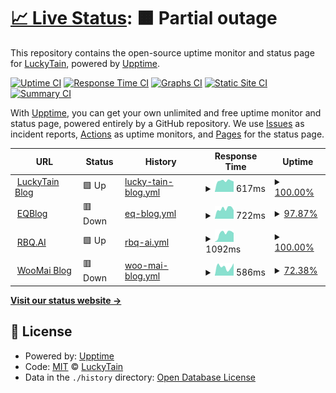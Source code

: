 # [📈 Live Status](https://status.luckytain.com): <!--live status--> **🟧 Partial outage**

This repository contains the open-source uptime monitor and status page for [LuckyTain](blog.luckytain.com), powered by [Upptime](https://github.com/upptime/upptime).

[![Uptime CI](https://github.com/LuckyTain/uptimemonitor/workflows/Uptime%20CI/badge.svg)](https://github.com/LuckyTain/uptimemonitor/actions?query=workflow%3A%22Uptime+CI%22)
[![Response Time CI](https://github.com/LuckyTain/uptimemonitor/workflows/Response%20Time%20CI/badge.svg)](https://github.com/LuckyTain/uptimemonitor/actions?query=workflow%3A%22Response+Time+CI%22)
[![Graphs CI](https://github.com/LuckyTain/uptimemonitor/workflows/Graphs%20CI/badge.svg)](https://github.com/LuckyTain/uptimemonitor/actions?query=workflow%3A%22Graphs+CI%22)
[![Static Site CI](https://github.com/LuckyTain/uptimemonitor/workflows/Static%20Site%20CI/badge.svg)](https://github.com/LuckyTain/uptimemonitor/actions?query=workflow%3A%22Static+Site+CI%22)
[![Summary CI](https://github.com/LuckyTain/uptimemonitor/workflows/Summary%20CI/badge.svg)](https://github.com/LuckyTain/uptimemonitor/actions?query=workflow%3A%22Summary+CI%22)

With [Upptime](https://upptime.js.org), you can get your own unlimited and free uptime monitor and status page, powered entirely by a GitHub repository. We use [Issues](https://github.com/LuckyTain/uptimemonitor/issues) as incident reports, [Actions](https://github.com/LuckyTain/uptimemonitor/actions) as uptime monitors, and [Pages](https://status.luckytain.com) for the status page.

<!--start: status pages-->
<!-- This summary is generated by Upptime (https://github.com/upptime/upptime) -->
<!-- Do not edit this manually, your changes will be overwritten -->
<!-- prettier-ignore -->
| URL | Status | History | Response Time | Uptime |
| --- | ------ | ------- | ------------- | ------ |
| <img alt="" src="https://favicons.githubusercontent.com/blog.luckytain.com" height="13"> [LuckyTain Blog](https://blog.luckytain.com) | 🟩 Up | [lucky-tain-blog.yml](https://github.com/LuckyTain/uptimemonitor/commits/HEAD/history/lucky-tain-blog.yml) | <details><summary><img alt="Response time graph" src="./graphs/lucky-tain-blog/response-time-week.png" height="20"> 617ms</summary><br><a href="https://status.luckytain.com/history/lucky-tain-blog"><img alt="Response time 791" src="https://img.shields.io/endpoint?url=https%3A%2F%2Fraw.githubusercontent.com%2FLuckyTain%2Fuptimemonitor%2FHEAD%2Fapi%2Flucky-tain-blog%2Fresponse-time.json"></a><br><a href="https://status.luckytain.com/history/lucky-tain-blog"><img alt="24-hour response time 602" src="https://img.shields.io/endpoint?url=https%3A%2F%2Fraw.githubusercontent.com%2FLuckyTain%2Fuptimemonitor%2FHEAD%2Fapi%2Flucky-tain-blog%2Fresponse-time-day.json"></a><br><a href="https://status.luckytain.com/history/lucky-tain-blog"><img alt="7-day response time 617" src="https://img.shields.io/endpoint?url=https%3A%2F%2Fraw.githubusercontent.com%2FLuckyTain%2Fuptimemonitor%2FHEAD%2Fapi%2Flucky-tain-blog%2Fresponse-time-week.json"></a><br><a href="https://status.luckytain.com/history/lucky-tain-blog"><img alt="30-day response time 613" src="https://img.shields.io/endpoint?url=https%3A%2F%2Fraw.githubusercontent.com%2FLuckyTain%2Fuptimemonitor%2FHEAD%2Fapi%2Flucky-tain-blog%2Fresponse-time-month.json"></a><br><a href="https://status.luckytain.com/history/lucky-tain-blog"><img alt="1-year response time 791" src="https://img.shields.io/endpoint?url=https%3A%2F%2Fraw.githubusercontent.com%2FLuckyTain%2Fuptimemonitor%2FHEAD%2Fapi%2Flucky-tain-blog%2Fresponse-time-year.json"></a></details> | <details><summary><a href="https://status.luckytain.com/history/lucky-tain-blog">100.00%</a></summary><a href="https://status.luckytain.com/history/lucky-tain-blog"><img alt="All-time uptime 99.99%" src="https://img.shields.io/endpoint?url=https%3A%2F%2Fraw.githubusercontent.com%2FLuckyTain%2Fuptimemonitor%2FHEAD%2Fapi%2Flucky-tain-blog%2Fuptime.json"></a><br><a href="https://status.luckytain.com/history/lucky-tain-blog"><img alt="24-hour uptime 100.00%" src="https://img.shields.io/endpoint?url=https%3A%2F%2Fraw.githubusercontent.com%2FLuckyTain%2Fuptimemonitor%2FHEAD%2Fapi%2Flucky-tain-blog%2Fuptime-day.json"></a><br><a href="https://status.luckytain.com/history/lucky-tain-blog"><img alt="7-day uptime 100.00%" src="https://img.shields.io/endpoint?url=https%3A%2F%2Fraw.githubusercontent.com%2FLuckyTain%2Fuptimemonitor%2FHEAD%2Fapi%2Flucky-tain-blog%2Fuptime-week.json"></a><br><a href="https://status.luckytain.com/history/lucky-tain-blog"><img alt="30-day uptime 100.00%" src="https://img.shields.io/endpoint?url=https%3A%2F%2Fraw.githubusercontent.com%2FLuckyTain%2Fuptimemonitor%2FHEAD%2Fapi%2Flucky-tain-blog%2Fuptime-month.json"></a><br><a href="https://status.luckytain.com/history/lucky-tain-blog"><img alt="1-year uptime 99.99%" src="https://img.shields.io/endpoint?url=https%3A%2F%2Fraw.githubusercontent.com%2FLuckyTain%2Fuptimemonitor%2FHEAD%2Fapi%2Flucky-tain-blog%2Fuptime-year.json"></a></details>
| <img alt="" src="https://favicons.githubusercontent.com/eqblog.com" height="13"> [EQBlog](https://eqblog.com) | 🟥 Down | [eq-blog.yml](https://github.com/LuckyTain/uptimemonitor/commits/HEAD/history/eq-blog.yml) | <details><summary><img alt="Response time graph" src="./graphs/eq-blog/response-time-week.png" height="20"> 722ms</summary><br><a href="https://status.luckytain.com/history/eq-blog"><img alt="Response time 758" src="https://img.shields.io/endpoint?url=https%3A%2F%2Fraw.githubusercontent.com%2FLuckyTain%2Fuptimemonitor%2FHEAD%2Fapi%2Feq-blog%2Fresponse-time.json"></a><br><a href="https://status.luckytain.com/history/eq-blog"><img alt="24-hour response time 0" src="https://img.shields.io/endpoint?url=https%3A%2F%2Fraw.githubusercontent.com%2FLuckyTain%2Fuptimemonitor%2FHEAD%2Fapi%2Feq-blog%2Fresponse-time-day.json"></a><br><a href="https://status.luckytain.com/history/eq-blog"><img alt="7-day response time 722" src="https://img.shields.io/endpoint?url=https%3A%2F%2Fraw.githubusercontent.com%2FLuckyTain%2Fuptimemonitor%2FHEAD%2Fapi%2Feq-blog%2Fresponse-time-week.json"></a><br><a href="https://status.luckytain.com/history/eq-blog"><img alt="30-day response time 731" src="https://img.shields.io/endpoint?url=https%3A%2F%2Fraw.githubusercontent.com%2FLuckyTain%2Fuptimemonitor%2FHEAD%2Fapi%2Feq-blog%2Fresponse-time-month.json"></a><br><a href="https://status.luckytain.com/history/eq-blog"><img alt="1-year response time 758" src="https://img.shields.io/endpoint?url=https%3A%2F%2Fraw.githubusercontent.com%2FLuckyTain%2Fuptimemonitor%2FHEAD%2Fapi%2Feq-blog%2Fresponse-time-year.json"></a></details> | <details><summary><a href="https://status.luckytain.com/history/eq-blog">97.87%</a></summary><a href="https://status.luckytain.com/history/eq-blog"><img alt="All-time uptime 99.38%" src="https://img.shields.io/endpoint?url=https%3A%2F%2Fraw.githubusercontent.com%2FLuckyTain%2Fuptimemonitor%2FHEAD%2Fapi%2Feq-blog%2Fuptime.json"></a><br><a href="https://status.luckytain.com/history/eq-blog"><img alt="24-hour uptime 85.09%" src="https://img.shields.io/endpoint?url=https%3A%2F%2Fraw.githubusercontent.com%2FLuckyTain%2Fuptimemonitor%2FHEAD%2Fapi%2Feq-blog%2Fuptime-day.json"></a><br><a href="https://status.luckytain.com/history/eq-blog"><img alt="7-day uptime 97.87%" src="https://img.shields.io/endpoint?url=https%3A%2F%2Fraw.githubusercontent.com%2FLuckyTain%2Fuptimemonitor%2FHEAD%2Fapi%2Feq-blog%2Fuptime-week.json"></a><br><a href="https://status.luckytain.com/history/eq-blog"><img alt="30-day uptime 97.83%" src="https://img.shields.io/endpoint?url=https%3A%2F%2Fraw.githubusercontent.com%2FLuckyTain%2Fuptimemonitor%2FHEAD%2Fapi%2Feq-blog%2Fuptime-month.json"></a><br><a href="https://status.luckytain.com/history/eq-blog"><img alt="1-year uptime 99.38%" src="https://img.shields.io/endpoint?url=https%3A%2F%2Fraw.githubusercontent.com%2FLuckyTain%2Fuptimemonitor%2FHEAD%2Fapi%2Feq-blog%2Fuptime-year.json"></a></details>
| <img alt="" src="https://favicons.githubusercontent.com/rbq.ai" height="13"> [RBQ.AI](https://rbq.ai) | 🟩 Up | [rbq-ai.yml](https://github.com/LuckyTain/uptimemonitor/commits/HEAD/history/rbq-ai.yml) | <details><summary><img alt="Response time graph" src="./graphs/rbq-ai/response-time-week.png" height="20"> 1092ms</summary><br><a href="https://status.luckytain.com/history/rbq-ai"><img alt="Response time 1578" src="https://img.shields.io/endpoint?url=https%3A%2F%2Fraw.githubusercontent.com%2FLuckyTain%2Fuptimemonitor%2FHEAD%2Fapi%2Frbq-ai%2Fresponse-time.json"></a><br><a href="https://status.luckytain.com/history/rbq-ai"><img alt="24-hour response time 1192" src="https://img.shields.io/endpoint?url=https%3A%2F%2Fraw.githubusercontent.com%2FLuckyTain%2Fuptimemonitor%2FHEAD%2Fapi%2Frbq-ai%2Fresponse-time-day.json"></a><br><a href="https://status.luckytain.com/history/rbq-ai"><img alt="7-day response time 1092" src="https://img.shields.io/endpoint?url=https%3A%2F%2Fraw.githubusercontent.com%2FLuckyTain%2Fuptimemonitor%2FHEAD%2Fapi%2Frbq-ai%2Fresponse-time-week.json"></a><br><a href="https://status.luckytain.com/history/rbq-ai"><img alt="30-day response time 1642" src="https://img.shields.io/endpoint?url=https%3A%2F%2Fraw.githubusercontent.com%2FLuckyTain%2Fuptimemonitor%2FHEAD%2Fapi%2Frbq-ai%2Fresponse-time-month.json"></a><br><a href="https://status.luckytain.com/history/rbq-ai"><img alt="1-year response time 1578" src="https://img.shields.io/endpoint?url=https%3A%2F%2Fraw.githubusercontent.com%2FLuckyTain%2Fuptimemonitor%2FHEAD%2Fapi%2Frbq-ai%2Fresponse-time-year.json"></a></details> | <details><summary><a href="https://status.luckytain.com/history/rbq-ai">100.00%</a></summary><a href="https://status.luckytain.com/history/rbq-ai"><img alt="All-time uptime 97.96%" src="https://img.shields.io/endpoint?url=https%3A%2F%2Fraw.githubusercontent.com%2FLuckyTain%2Fuptimemonitor%2FHEAD%2Fapi%2Frbq-ai%2Fuptime.json"></a><br><a href="https://status.luckytain.com/history/rbq-ai"><img alt="24-hour uptime 100.00%" src="https://img.shields.io/endpoint?url=https%3A%2F%2Fraw.githubusercontent.com%2FLuckyTain%2Fuptimemonitor%2FHEAD%2Fapi%2Frbq-ai%2Fuptime-day.json"></a><br><a href="https://status.luckytain.com/history/rbq-ai"><img alt="7-day uptime 100.00%" src="https://img.shields.io/endpoint?url=https%3A%2F%2Fraw.githubusercontent.com%2FLuckyTain%2Fuptimemonitor%2FHEAD%2Fapi%2Frbq-ai%2Fuptime-week.json"></a><br><a href="https://status.luckytain.com/history/rbq-ai"><img alt="30-day uptime 98.29%" src="https://img.shields.io/endpoint?url=https%3A%2F%2Fraw.githubusercontent.com%2FLuckyTain%2Fuptimemonitor%2FHEAD%2Fapi%2Frbq-ai%2Fuptime-month.json"></a><br><a href="https://status.luckytain.com/history/rbq-ai"><img alt="1-year uptime 97.96%" src="https://img.shields.io/endpoint?url=https%3A%2F%2Fraw.githubusercontent.com%2FLuckyTain%2Fuptimemonitor%2FHEAD%2Fapi%2Frbq-ai%2Fuptime-year.json"></a></details>
| <img alt="" src="https://favicons.githubusercontent.com/woomai.me" height="13"> [WooMai Blog](https://woomai.me/) | 🟥 Down | [woo-mai-blog.yml](https://github.com/LuckyTain/uptimemonitor/commits/HEAD/history/woo-mai-blog.yml) | <details><summary><img alt="Response time graph" src="./graphs/woo-mai-blog/response-time-week.png" height="20"> 586ms</summary><br><a href="https://status.luckytain.com/history/woo-mai-blog"><img alt="Response time 1044" src="https://img.shields.io/endpoint?url=https%3A%2F%2Fraw.githubusercontent.com%2FLuckyTain%2Fuptimemonitor%2FHEAD%2Fapi%2Fwoo-mai-blog%2Fresponse-time.json"></a><br><a href="https://status.luckytain.com/history/woo-mai-blog"><img alt="24-hour response time 0" src="https://img.shields.io/endpoint?url=https%3A%2F%2Fraw.githubusercontent.com%2FLuckyTain%2Fuptimemonitor%2FHEAD%2Fapi%2Fwoo-mai-blog%2Fresponse-time-day.json"></a><br><a href="https://status.luckytain.com/history/woo-mai-blog"><img alt="7-day response time 586" src="https://img.shields.io/endpoint?url=https%3A%2F%2Fraw.githubusercontent.com%2FLuckyTain%2Fuptimemonitor%2FHEAD%2Fapi%2Fwoo-mai-blog%2Fresponse-time-week.json"></a><br><a href="https://status.luckytain.com/history/woo-mai-blog"><img alt="30-day response time 699" src="https://img.shields.io/endpoint?url=https%3A%2F%2Fraw.githubusercontent.com%2FLuckyTain%2Fuptimemonitor%2FHEAD%2Fapi%2Fwoo-mai-blog%2Fresponse-time-month.json"></a><br><a href="https://status.luckytain.com/history/woo-mai-blog"><img alt="1-year response time 1044" src="https://img.shields.io/endpoint?url=https%3A%2F%2Fraw.githubusercontent.com%2FLuckyTain%2Fuptimemonitor%2FHEAD%2Fapi%2Fwoo-mai-blog%2Fresponse-time-year.json"></a></details> | <details><summary><a href="https://status.luckytain.com/history/woo-mai-blog">72.38%</a></summary><a href="https://status.luckytain.com/history/woo-mai-blog"><img alt="All-time uptime 97.61%" src="https://img.shields.io/endpoint?url=https%3A%2F%2Fraw.githubusercontent.com%2FLuckyTain%2Fuptimemonitor%2FHEAD%2Fapi%2Fwoo-mai-blog%2Fuptime.json"></a><br><a href="https://status.luckytain.com/history/woo-mai-blog"><img alt="24-hour uptime 0.00%" src="https://img.shields.io/endpoint?url=https%3A%2F%2Fraw.githubusercontent.com%2FLuckyTain%2Fuptimemonitor%2FHEAD%2Fapi%2Fwoo-mai-blog%2Fuptime-day.json"></a><br><a href="https://status.luckytain.com/history/woo-mai-blog"><img alt="7-day uptime 72.38%" src="https://img.shields.io/endpoint?url=https%3A%2F%2Fraw.githubusercontent.com%2FLuckyTain%2Fuptimemonitor%2FHEAD%2Fapi%2Fwoo-mai-blog%2Fuptime-week.json"></a><br><a href="https://status.luckytain.com/history/woo-mai-blog"><img alt="30-day uptime 93.41%" src="https://img.shields.io/endpoint?url=https%3A%2F%2Fraw.githubusercontent.com%2FLuckyTain%2Fuptimemonitor%2FHEAD%2Fapi%2Fwoo-mai-blog%2Fuptime-month.json"></a><br><a href="https://status.luckytain.com/history/woo-mai-blog"><img alt="1-year uptime 97.61%" src="https://img.shields.io/endpoint?url=https%3A%2F%2Fraw.githubusercontent.com%2FLuckyTain%2Fuptimemonitor%2FHEAD%2Fapi%2Fwoo-mai-blog%2Fuptime-year.json"></a></details>

<!--end: status pages-->

[**Visit our status website →**](https://status.luckytain.com)

## 📄 License

- Powered by: [Upptime](https://github.com/upptime/upptime)
- Code: [MIT](./LICENSE) © [LuckyTain](blog.luckytain.com)
- Data in the `./history` directory: [Open Database License](https://opendatacommons.org/licenses/odbl/1-0/)
